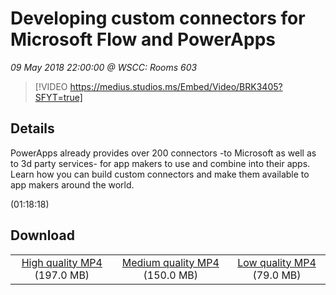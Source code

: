 # Developing custom connectors for Microsoft Flow and PowerApps

*09 May 2018 22:00:00 @ WSCC: Rooms 603*

> [!VIDEO https://medius.studios.ms/Embed/Video/BRK3405?SFYT=true]

## Details

<p>PowerApps already provides over 200 connectors -to Microsoft as well as to 3d party services- for app makers to use and combine into their apps. Learn how you can build custom connectors and make them available to app makers around the world.</p> (01:18:18)

## Download

||||
|:--:|:----:|:-:|
|[High quality MP4](https://sec.ch9.ms/ch9/966a/23cc0d4c-e049-40b0-98bb-8d7e457f966a/BRK3405_high.mp4) (197.0 MB)|[Medium quality MP4](https://sec.ch9.ms/ch9/966a/23cc0d4c-e049-40b0-98bb-8d7e457f966a/BRK3405_mid.mp4) (150.0 MB)|[Low quality MP4](https://sec.ch9.ms/ch9/966a/23cc0d4c-e049-40b0-98bb-8d7e457f966a/BRK3405.mp4) (79.0 MB)|